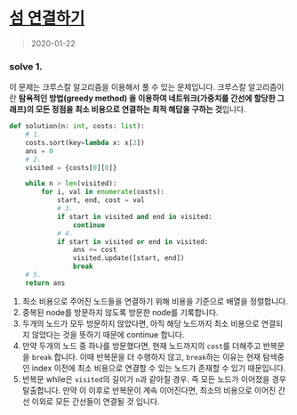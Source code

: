 # [섬 연결하기](https://programmers.co.kr/learn/courses/30/lessons/42861)

> 2020-01-22

### solve 1.
이 문제는 크루스칼 알고리즘을 이용해서 풀 수 있는 문제입니다. 
크루스칼 알고리즘이란 **탐욕적인 방법(greedy method) 을 이용하여 네트워크(가중치를 간선에 할당한 그래프)의 모든 정점을 최소 비용으로 연결하는 최적 해답을 구하는 것**입니다.

```python
def solution(n: int, costs: list):
    # 1.
    costs.sort(key=lambda x: x[2])
    ans = 0
    # 2.
    visited = {costs[0][0]}

    while n > len(visited):
        for i, val in enumerate(costs):
            start, end, cost = val
            # 3.
            if start in visited and end in visited:
                continue
            # 4.
            if start in visited or end in visited:
                ans += cost
                visited.update([start, end])
                break
    # 5.
    return ans
```

1. 최소 비용으로 주어진 노드들을 연결하기 위해 비용을 기준으로 배열을 정렬합니다.
2. 중복된 node를 방문하지 않도록 방문한 node를 기록합니다.
3. 두개의 노드가 모두 방문하지 않았다면, 아직 해당 노드까지 최소 비용으로 연결되지 않았다는 것을 뜻하기 때문에 continue 합니다.
4. 만약 두개의 노드 중 하나를 방문했다면, 현재 노드까지의 `cost`를 더해주고 반복문을 `break` 합니다. 
이때 반복문을 더 수행하지 않고, `break`하는 이유는 현재 탐색중인 index 이전에 최소 비용으로 연결할 수 있는 노드가 존재할 수 있기 때문입니다.
5. 반복문 while은 `visited`의 길이가 `n`과 같아질 경우. 
즉 모든 노드가 이어졌을 경우 탈출합니다. 만약 이 이후로 반복문이 계속 이어진다면, 최소의 비용으로 이어진 간선 이외로 모든 간선들이 연결될 것 입니다.
